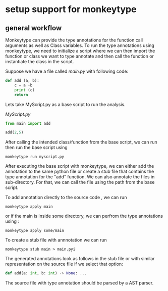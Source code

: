 # setup support for monkeytype

## general workflow

Monkeytype can provide the type annotations for the function call arguments as well as Class variables.
To run the type annotations using monkeytype, we need to initialize a script where we can then import the function or class we want to type annotate and then call the function or instantiate the class in the script. 

Suppose we have a file called *main.py* with following code:
```python
def add (a, b):
    c = a +b 
    print (c)
    return
```

Lets take MyScript.py as a base script to run the analysis.

*MyScript.py*
``` python
from main import add

add(2,5)

```
After calling the intended class/function from the base script, we can run then run the base script using

```shell
monkeytype run myscript.py
```

After executing the base script with monkeytype, we can either add the annotation to the same python file or create a stub file that contains the  type annotation for the "add" function. We can also annotate the files in sub-directory. For that, we can call the file using the path from the base script.

To add annotation directly to the source code , we can run 
```shell
monkeytype apply main
```
or if the main is inside some directory, we can perfrom the type annotations using :
```shell
monkeytype apply some/main
```

To create a stub file with annnotation we can run

```shell
monkeytype stub main > main.pyi
```

The generated annotations look as follows in the stub file or with similar representation on the source file if we select that option:
```python
def add(a: int, b: int) -> None: ...
```

The source file with type annotation should be parsed by a AST parser.